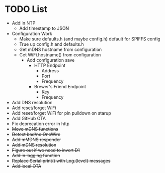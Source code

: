 # TODO List

- Add in NTP
    - Add timestamp to JSON
- Configuration Work
    - Make sure defaults.h (and maybe config.h) default for SPIFFS config
    - True up config.h and defaults.h
    - Get mDNS hostname from configuration
    - Get WiFi.hostname() from configuration
      - Add configuration save
        - HTTP Endpoint
            - Address
            - Port
            - Frequency
        - Brewer's Friend Endpoint
            - Key
            - Frequency
- Add DNS resolution
- Add reset/forget WiFi
- Add reset/forget WiFi for pin pulldown on starup
- Add GitHub OTA
- Fix deprecation error in http
- ~~Move mDNS functions~~
- ~~Detect bad/no OneWire~~
- ~~Add mMDNS responder~~
- ~~Add mDNS resolution~~
- ~~Figure out if we need to invert D1~~
- ~~Add in logging function~~
- ~~Replace Serial.print() with Log.{level} messages~~
- ~~Add local OTA~~
